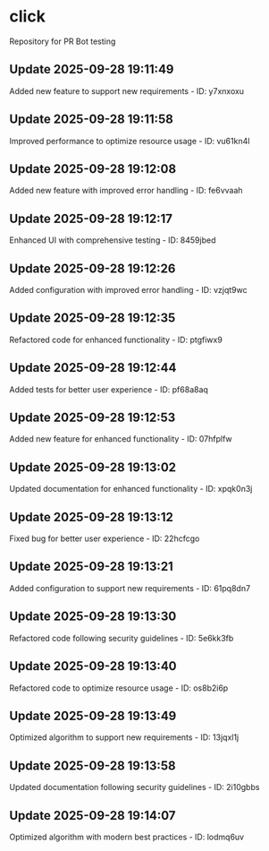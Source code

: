 # click
Repository for PR Bot testing

## Update 2025-09-28 19:11:49
Added new feature to support new requirements - ID: y7xnxoxu


## Update 2025-09-28 19:11:58
Improved performance to optimize resource usage - ID: vu61kn4l


## Update 2025-09-28 19:12:08
Added new feature with improved error handling - ID: fe6vvaah


## Update 2025-09-28 19:12:17
Enhanced UI with comprehensive testing - ID: 8459jbed


## Update 2025-09-28 19:12:26
Added configuration with improved error handling - ID: vzjqt9wc


## Update 2025-09-28 19:12:35
Refactored code for enhanced functionality - ID: ptgfiwx9


## Update 2025-09-28 19:12:44
Added tests for better user experience - ID: pf68a8aq


## Update 2025-09-28 19:12:53
Added new feature for enhanced functionality - ID: 07hfplfw


## Update 2025-09-28 19:13:02
Updated documentation for enhanced functionality - ID: xpqk0n3j


## Update 2025-09-28 19:13:12
Fixed bug for better user experience - ID: 22hcfcgo


## Update 2025-09-28 19:13:21
Added configuration to support new requirements - ID: 61pq8dn7


## Update 2025-09-28 19:13:30
Refactored code following security guidelines - ID: 5e6kk3fb


## Update 2025-09-28 19:13:40
Refactored code to optimize resource usage - ID: os8b2i6p


## Update 2025-09-28 19:13:49
Optimized algorithm to support new requirements - ID: 13jqxl1j


## Update 2025-09-28 19:13:58
Updated documentation following security guidelines - ID: 2i10gbbs


## Update 2025-09-28 19:14:07
Optimized algorithm with modern best practices - ID: lodmq6uv

